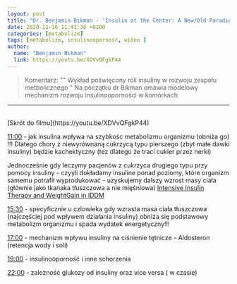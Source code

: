```yaml
---
layout: post
title: "Dr. Benjamin Bikman - 'Insulin at the Center: A New/Old Paradigm for Metabolic Syndrome'"
date: 2020-11-16 11:41:38 +0200
categories: [metabolizm]
tags: [metabolizm, insulinooporność, wideo ]
author:
  name: "Benjamin Bikman"
  link: https://youtu.be/XDVvQFgkP44
---
```

> Komentarz: "" Wykład poświęcony roli insuliny w rozwoju zespołu metbolicznego "
> Na początku dr Bikman omawia modelowy mechanizm rozwoju insulinooporności w komórkach

<hr>
<br>
[Skrót do filmu](https://youtu.be/XDVvQFgkP44)

[11:00](https://youtu.be/XDVvQFgkP44?t=660) - jak insulina wpływa na szybkośc metabolizmu organizmu (obniża go) !!! Dlatego chory z niewyrównaną cukrzycą typu pierszego (zbyt małe dawki insuliny) będzie kachektyczny (tez dlatego że traci cukier przez nerki)

Jednocześnie gdy leczymy pacjenów z cukrzyca drugiego typu przy pomocy insuliny - czyyli dokładamy insuline ponad poziomy, które organizm samemu potrafił wyprodukować - uzyskujemy dalszy wzrost masy ciała (głównie jako tkanaka tłuszczowa a nie mięśniowa)
[Intensive Insulin Therapy and WeightGain in IDDM](https://diabetes.diabetesjournals.org/content/42/12/1700)

[15:30](https://youtu.be/XDVvQFgkP44?t=925) - specyficznie u czlowieka gdy wzrasta masa ciała tłuszczowa (najczęściej pod wpływem działania insuliny) obniża się podstawowy metabolizm organizmu i spada wydatek energetyczny!!!

[17:00](https://youtu.be/XDVvQFgkP44?t=1030) - mechanizm wpływu insuliny na ciśnienie tętnicze - Aldosteron (retencja wody i soli)

[19:00](https://youtu.be/XDVvQFgkP44?t=1142) - insulinooporność i inne schorzenia

[22:00](https://youtu.be/XDVvQFgkP44?t=1321) - zależność glukozy od insuliny oraz vice versa ( w czasie)
